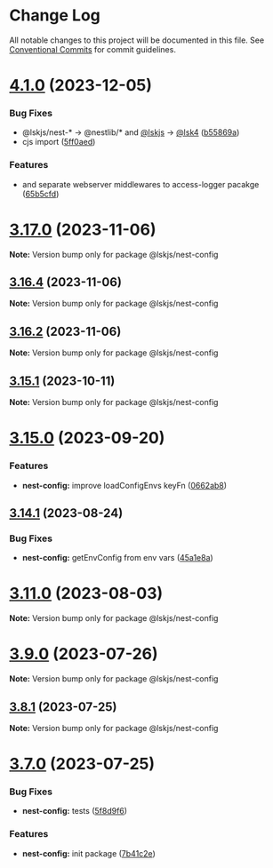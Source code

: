 # Change Log

All notable changes to this project will be documented in this file.
See [Conventional Commits](https://conventionalcommits.org) for commit guidelines.

# [4.1.0](https://github.com/lskjs/lskjs/compare/v3.19.0...v4.1.0) (2023-12-05)


### Bug Fixes

* @lskjs/nest-* -> @nestlib/* and [@lskjs](https://github.com/lskjs) -> [@lsk4](https://github.com/lsk4) ([b55869a](https://github.com/lskjs/lskjs/commit/b55869ae94f21c466efc3a6c1ce642ab552489ef))
* cjs import ([5ff0aed](https://github.com/lskjs/lskjs/commit/5ff0aed8e8a60ac4b89453489abd9c6943d0b275))


### Features

* and separate webserver middlewares to access-logger pacakge ([65b5cfd](https://github.com/lskjs/lskjs/commit/65b5cfdd2112d64d6c76277dcb0286e82aa2ca08))





# [3.17.0](https://github.com/lskjs/lskjs/compare/v3.16.3...v3.17.0) (2023-11-06)

**Note:** Version bump only for package @lskjs/nest-config





## [3.16.4](https://github.com/lskjs/lskjs/compare/v3.16.3...v3.16.4) (2023-11-06)

**Note:** Version bump only for package @lskjs/nest-config





## [3.16.2](https://github.com/lskjs/lskjs/compare/v3.16.1...v3.16.2) (2023-11-06)

**Note:** Version bump only for package @lskjs/nest-config





## [3.15.1](https://github.com/lskjs/lskjs/compare/v3.15.0...v3.15.1) (2023-10-11)

**Note:** Version bump only for package @lskjs/nest-config





# [3.15.0](https://github.com/lskjs/lskjs/compare/v3.14.1...v3.15.0) (2023-09-20)


### Features

* **nest-config:** improve loadConfigEnvs keyFn ([0662ab8](https://github.com/lskjs/lskjs/commit/0662ab87ccc22c115f21684ab4059c729d117e3f))





## [3.14.1](https://github.com/lskjs/lskjs/compare/v3.14.0...v3.14.1) (2023-08-24)


### Bug Fixes

* **nest-config:** getEnvConfig from env vars ([45a1e8a](https://github.com/lskjs/lskjs/commit/45a1e8a139270016865515fce24f8b4830d3ea79))





# [3.11.0](https://github.com/lskjs/lskjs/compare/v3.10.0...v3.11.0) (2023-08-03)

**Note:** Version bump only for package @lskjs/nest-config





# [3.9.0](https://github.com/lskjs/lskjs/compare/v3.8.1...v3.9.0) (2023-07-26)

**Note:** Version bump only for package @lskjs/nest-config





## [3.8.1](https://github.com/lskjs/lskjs/compare/v3.8.0...v3.8.1) (2023-07-25)

**Note:** Version bump only for package @lskjs/nest-config





# [3.7.0](https://github.com/lskjs/lskjs/compare/v3.6.0...v3.7.0) (2023-07-25)


### Bug Fixes

* **nest-config:** tests ([5f8d9f6](https://github.com/lskjs/lskjs/commit/5f8d9f612c87f5d9cdbb1f5b9068d552f421abbc))


### Features

* **nest-config:** init package ([7b41c2e](https://github.com/lskjs/lskjs/commit/7b41c2ebf8d512df14e1633251d2aa714c98ce8a))
